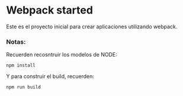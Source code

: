 
# Webpack started

Este es el proyecto inicial para crear aplicaciones utilizando webpack.

### Notas:
Recuerden recosntruir los modelos de NODE:
```
npm install
```

Y para construir el build, recuerden:
```
npm run build
```